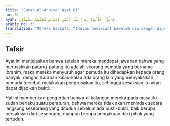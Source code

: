 ```yaml
---
title: "Surah Al-Anbiya' Ayat 61"
no: 61
ayah: قَالُوْا فَأْتُوْا بِهٖ عَلٰٓى اَعْيُنِ النَّاسِ لَعَلَّهُمْ يَشْهَدُوْنَ 
arabic_no: ٦١
translation: "Mereka berkata, “(Kalau demikian) bawalah dia dengan diperlihatkan kepada orang banyak, agar mereka menyaksikan.”"
---
```


## Tafsir

Ayat ini menjelaskan bahwa setelah mereka mendapat jawaban bahwa yang merusakkan patung-patung itu adalah seorang pemuda yang bernama Ibrahim, maka mereka menyuruh agar pemuda itu dihadapkan kepada orang banyak, dengan harapan kalau-kalau ada orang lain yang menyaksikan pemuda tersebut melakukan pengrusakan itu, sehingga kesaksian itu akan dapat dijadikan bukti.

Hal ini memberikan pengertian bahwa di kalangan mereka pada masa itu sudah berlaku suatu peraturan, bahwa mereka tidak akan menindak secara langsung seseorang yang dituduh sebelum ada bukti-bukti, baik berupa persaksian dari seseorang, maupun berupa pengakuan dari pihak yang tertuduh.